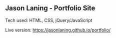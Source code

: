 ## Jason Laning - Portfolio Site ##

Tech used: HTML, CSS, jQuery/JavaScript

Live version: https://jasonlaning.github.io/portfolio/